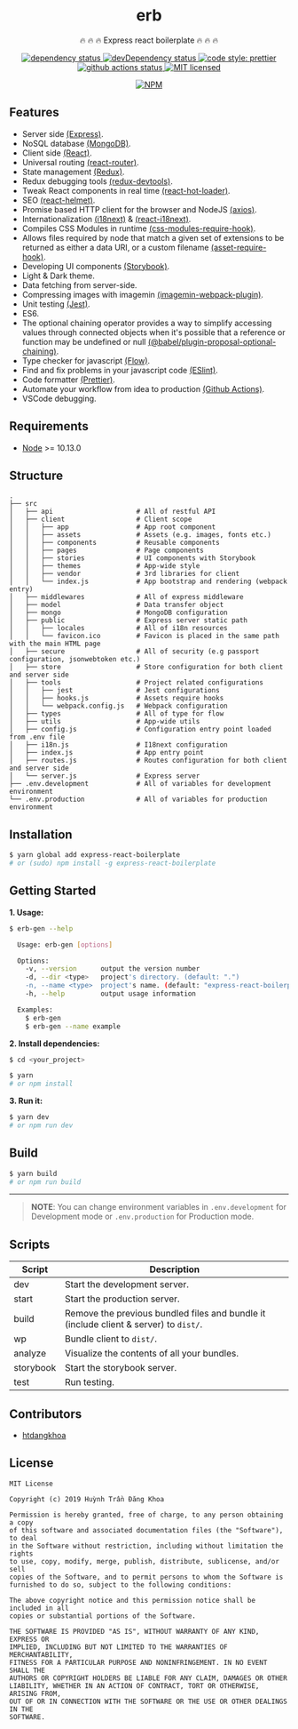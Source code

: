 <h1 align='center'>erb</h1>

<p align='center'>🔥 🔥 🔥 Express react boilerplate 🔥 🔥 🔥</p>

<p align='center'>
  <a href='https://david-dm.org/htdangkhoa/erb'>
    <img src='https://david-dm.org/htdangkhoa/erb/status.svg' alt='dependency status' />
  </a>

  <a href='https://david-dm.org/htdangkhoa/erb?type=dev'>
    <img src='https://david-dm.org/htdangkhoa/erb/dev-status.svg' alt='devDependency status' />
  </a>

  <a href='https://github.com/prettier/prettier'>
    <img src='https://img.shields.io/badge/code_style-prettier-ff69b4.svg' alt='code style: prettier' />
  </a>

  <a href='https://github.com/htdangkhoa/erb/actions'>
    <img src='https://github.com/htdangkhoa/erb/workflows/Github%20Actions/badge.svg?branch=develop' alt='github actions status' />
  </a>

  <a href='https://raw.githubusercontent.com/htdangkhoa/erb/master/LICENSE'>
    <img src='https://img.shields.io/badge/license-MIT-blue.svg' alt='MIT licensed' />
  </a>
</p>

<p align='center'>
  <a href='https://www.npmjs.com/package/express-react-boilerplate'>
    <img src='https://nodei.co/npm/express-react-boilerplate.png' alt='NPM' />
  </a>
</p>

## Features
- Server side [(Express)](https://expressjs.com).
- NoSQL database [(MongoDB)](mongodb.com).
- Client side [(React)](https://reactjs.org).
- Universal routing [(react-router)](https://github.com/ReactTraining/react-router).
- State management [(Redux)](https://redux.js.org).
- Redux debugging tools [(redux-devtools)](https://github.com/reduxjs/redux-devtools).
- Tweak React components in real time [(react-hot-loader)](https://github.com/gaearon/react-hot-loader).
- SEO [(react-helmet)](https://github.com/nfl/react-helmet).
- Promise based HTTP client for the browser and NodeJS [(axios)](https://github.com/axios/axios).
- Internationalization [(i18next)](https://www.i18next.com/) & [(react-i18next)](https://github.com/i18next/react-i18next).
- Compiles CSS Modules in runtime [(css-modules-require-hook)](https://github.com/css-modules/css-modules-require-hook).
- Allows files required by node that match a given set of extensions to be returned as either a data URI, or a custom filename [(asset-require-hook)](https://github.com/aribouius/asset-require-hook).
- Developing UI components [(Storybook)](https://storybook.js.org/).
- Light & Dark theme.
- Data fetching from server-side.
- Compressing images with imagemin [(imagemin-webpack-plugin)](https://github.com/Klathmon/imagemin-webpack-plugin).
- Unit testing [(Jest)](https://github.com/facebook/jest).
- ES6.
- The optional chaining operator provides a way to simplify accessing values through connected objects when it's possible that a reference or function may be undefined or null [(@babel/plugin-proposal-optional-chaining)](https://babeljs.io/docs/en/babel-plugin-proposal-optional-chaining).
- Type checker for javascript [(Flow)](https://flow.org/).
- Find and fix problems in your javascript code [(ESlint)](https://eslint.org/).
- Code formatter [(Prettier)](https://prettier.io/).
- Automate your workflow from idea to production [(Github Actions)](https://github.com/features/actions).
- VSCode debugging.

## Requirements
- [Node](https://nodejs.org/en/) >= 10.13.0

## Structure
```
.
├── src
│   ├── api                     # All of restful API
│   ├── client                  # Client scope
│   │   ├── app                 # App root component
│   │   ├── assets              # Assets (e.g. images, fonts etc.)
│   │   ├── components          # Reusable components
│   │   ├── pages               # Page components
│   │   ├── stories             # UI components with Storybook
│   │   ├── themes              # App-wide style
│   │   ├── vendor              # 3rd libraries for client
│   │   └── index.js            # App bootstrap and rendering (webpack entry)
│   ├── middlewares             # All of express middleware
│   ├── model                   # Data transfer object
│   ├── mongo                   # MongoDB configuration
│   ├── public                  # Express server static path
│   │   ├── locales             # All of i18n resources
│   │   └── favicon.ico         # Favicon is placed in the same path with the main HTML page
│   ├── secure                  # All of security (e.g passport configuration, jsonwebtoken etc.)
│   ├── store                   # Store configuration for both client and server side
│   ├── tools                   # Project related configurations
│   │   ├── jest                # Jest configurations
│   │   ├── hooks.js            # Assets require hooks
│   │   └── webpack.config.js   # Webpack configuration
│   ├── types                   # All of type for flow
│   ├── utils                   # App-wide utils
│   ├── config.js               # Configuration entry point loaded from .env file
│   ├── i18n.js                 # I18next configuration
│   ├── index.js                # App entry point
│   ├── routes.js               # Routes configuration for both client and server side
│   └── server.js               # Express server
├── .env.development            # All of variables for development environment
└── .env.production             # All of variables for production environment
```

## Installation
```bash
$ yarn global add express-react-boilerplate
# or (sudo) npm install -g express-react-boilerplate
```

## Getting Started     
**1. Usage:**
```bash
$ erb-gen --help

  Usage: erb-gen [options]

  Options:
    -v, --version      output the version number
    -d, --dir <type>   project's directory. (default: ".")
    -n, --name <type>  project's name. (default: "express-react-boilerplate")
    -h, --help         output usage information

  Examples:
    $ erb-gen
    $ erb-gen --name example
```

**2. Install dependencies:**
```bash
$ cd <your_project>

$ yarn
# or npm install
```

**3. Run it:**
```bash
$ yarn dev
# or npm run dev
```

## Build
```bash
$ yarn build
# or npm run build
```

---

> **NOTE**: You can change environment variables in `.env.development` for Development mode or `.env.production` for Production mode.

## Scripts
| Script    | Description                                                                           |
| --------- | ------------------------------------------------------------------------------------- |
| dev       | Start the development server.                                                         |
| start     | Start the production server.                                                          |
| build     | Remove the previous bundled files and bundle it (include client & server) to `dist/`. |
| wp        | Bundle client to `dist/`.                                                             |
| analyze   | Visualize the contents of all your bundles.                                           |
| storybook | Start the storybook server.                                                           |
| test      | Run testing.                                                                          |

## Contributors
- [htdangkhoa](https://github.com/htdangkhoa)

## License
    MIT License

    Copyright (c) 2019 Huỳnh Trần Đăng Khoa

    Permission is hereby granted, free of charge, to any person obtaining a copy
    of this software and associated documentation files (the "Software"), to deal
    in the Software without restriction, including without limitation the rights
    to use, copy, modify, merge, publish, distribute, sublicense, and/or sell
    copies of the Software, and to permit persons to whom the Software is
    furnished to do so, subject to the following conditions:

    The above copyright notice and this permission notice shall be included in all
    copies or substantial portions of the Software.

    THE SOFTWARE IS PROVIDED "AS IS", WITHOUT WARRANTY OF ANY KIND, EXPRESS OR
    IMPLIED, INCLUDING BUT NOT LIMITED TO THE WARRANTIES OF MERCHANTABILITY,
    FITNESS FOR A PARTICULAR PURPOSE AND NONINFRINGEMENT. IN NO EVENT SHALL THE
    AUTHORS OR COPYRIGHT HOLDERS BE LIABLE FOR ANY CLAIM, DAMAGES OR OTHER
    LIABILITY, WHETHER IN AN ACTION OF CONTRACT, TORT OR OTHERWISE, ARISING FROM,
    OUT OF OR IN CONNECTION WITH THE SOFTWARE OR THE USE OR OTHER DEALINGS IN THE
    SOFTWARE.
